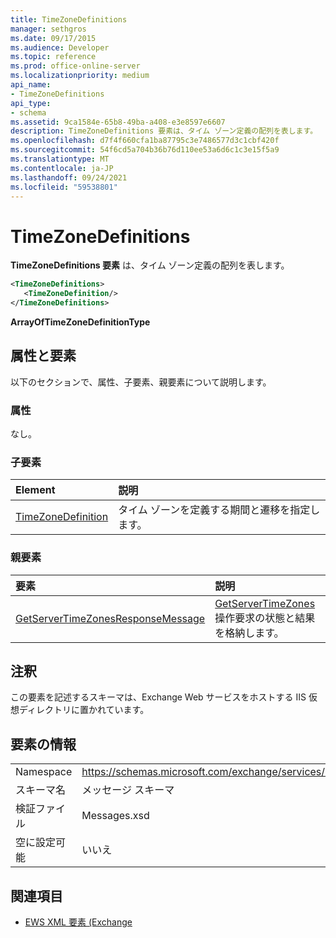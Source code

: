 ```yaml
---
title: TimeZoneDefinitions
manager: sethgros
ms.date: 09/17/2015
ms.audience: Developer
ms.topic: reference
ms.prod: office-online-server
ms.localizationpriority: medium
api_name:
- TimeZoneDefinitions
api_type:
- schema
ms.assetid: 9ca1584e-65b8-49ba-a408-e3e8597e6607
description: TimeZoneDefinitions 要素は、タイム ゾーン定義の配列を表します。
ms.openlocfilehash: d7f4f660cfa1ba87795c3e7486577d3c1cbf420f
ms.sourcegitcommit: 54f6cd5a704b36b76d110ee53a6d6c1c3e15f5a9
ms.translationtype: MT
ms.contentlocale: ja-JP
ms.lasthandoff: 09/24/2021
ms.locfileid: "59538801"
---
```

# <a name="timezonedefinitions"></a>TimeZoneDefinitions

**TimeZoneDefinitions 要素** は、タイム ゾーン定義の配列を表します。 
  
```XML
<TimeZoneDefinitions>
   <TimeZoneDefinition/>
</TimeZoneDefinitions>
```

 **ArrayOfTimeZoneDefinitionType**
## <a name="attributes-and-elements"></a>属性と要素

以下のセクションで、属性、子要素、親要素について説明します。
  
### <a name="attributes"></a>属性

なし。
  
### <a name="child-elements"></a>子要素

|**Element**|**説明**|
|:-----|:-----|
|[TimeZoneDefinition](timezonedefinition.md) <br/> |タイム ゾーンを定義する期間と遷移を指定します。  <br/> |
   
### <a name="parent-elements"></a>親要素

|**要素**|**説明**|
|:-----|:-----|
|[GetServerTimeZonesResponseMessage](getservertimezonesresponsemessage.md) <br/> |[GetServerTimeZones](getservertimezones-operation.md)操作要求の状態と結果を格納します。  <br/> |
   
## <a name="remarks"></a>注釈

この要素を記述するスキーマは、Exchange Web サービスをホストする IIS 仮想ディレクトリに置かれています。
  
## <a name="element-information"></a>要素の情報

|||
|:-----|:-----|
|Namespace  <br/> |https://schemas.microsoft.com/exchange/services/2006/messages  <br/> |
|スキーマ名  <br/> |メッセージ スキーマ  <br/> |
|検証ファイル  <br/> |Messages.xsd  <br/> |
|空に設定可能  <br/> |いいえ  <br/> |
   
## <a name="see-also"></a>関連項目



- [EWS XML 要素 (Exchange](ews-xml-elements-in-exchange.md)

